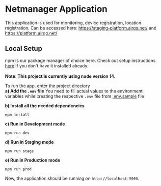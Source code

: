 # Netmanager Application

This application is used for monitoring, device registration, location registration. Can be accessed here: https://staging-platform.airqo.net/ and https://platform.airqo.net/

## Local Setup

npm is our package manager of choice here. Check out setup instructions [here](https://nodejs.org/dist/) if you don't have it installed already. <br/><br/>
**Note: This project is currently using node version 14.**

To run the app, enter the project directory <br/>
**a) Add the `.env` file**
You need to fill actual values to the environment variables while creating the respective `.env` file from [.env.sample](./.env.sample) file

**b) Install all the needed dependencies**

    npm install

**c) Run in Development mode**

    npm run dev

**d) Run in Staging mode**

    npm run stage

**e) Run in Production mode**

    npm run prod

Now, the application should be running on `http://localhost:5000`.
